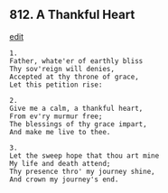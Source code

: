 
## 812.  A Thankful Heart
[edit](https://docs.google.com/document/d/1y8OvspcBFqo_byK4LGa_4gvJyPIcZk4h/edit?mode=html)



    1.
    Father, whate'er of earthly bliss
    Thy sov'reign will denies,
    Accepted at thy throne of grace,
    Let this petition rise:

    2.
    Give me a calm, a thankful heart,
    From ev'ry murmur free;
    The blessings of thy grace impart,
    And make me live to thee.

    3.
    Let the sweep hope that thou art mine
    My life and death attend;
    Thy presence thro' my journey shine,
    And crown my journey's end.

